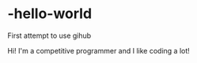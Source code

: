 # -hello-world
First attempt to use gihub

Hi!
I'm a competitive programmer and I like coding a lot! 
